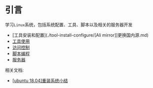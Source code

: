 
# 引言

学习`Linux`系统，包括系统配置、工具、脚本以及相关的服务器开发

* [工具安装和配置](./tool-install-configure/[Ali mirror]]更换国内源.md)
* [工具使用](./tool-use/[grep]文本搜索.md)
* [访问控制](./access_control/[Linux]文件权限.md)
* [脚本编程](./shell/dash和bash.md)
* [服务器](./cvm/腾讯云服务器.md)

相关文档:

* [[ubuntu 18.04]重装系统小结](https://www.zhujian.tech/posts/e70eeac0.html)